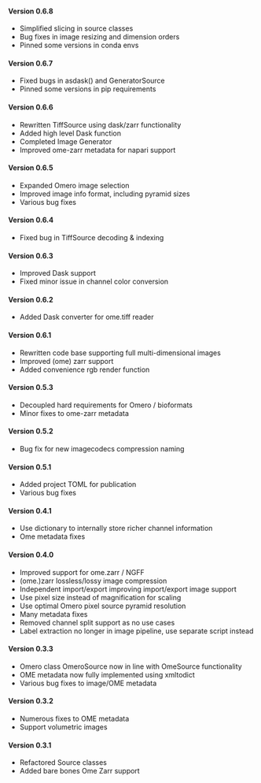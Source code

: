 #### Version 0.6.8
- Simplified slicing in source classes
- Bug fixes in image resizing and dimension orders
- Pinned some versions in conda envs 

#### Version 0.6.7
- Fixed bugs in asdask() and GeneratorSource
- Pinned some versions in pip requirements 

#### Version 0.6.6
- Rewritten TiffSource using dask/zarr functionality
- Added high level Dask function
- Completed Image Generator
- Improved ome-zarr metadata for napari support

#### Version 0.6.5
- Expanded Omero image selection
- Improved image info format, including pyramid sizes
- Various bug fixes

#### Version 0.6.4
- Fixed bug in TiffSource decoding & indexing

#### Version 0.6.3
- Improved Dask support
- Fixed minor issue in channel color conversion

#### Version 0.6.2
- Added Dask converter for ome.tiff reader

#### Version 0.6.1
- Rewritten code base supporting full multi-dimensional images
- Improved (ome) zarr support
- Added convenience rgb render function

#### Version 0.5.3
- Decoupled hard requirements for Omero / bioformats
- Minor fixes to ome-zarr metadata

#### Version 0.5.2
- Bug fix for new imagecodecs compression naming

#### Version 0.5.1
- Added project TOML for publication
- Various bug fixes

#### Version 0.4.1
- Use dictionary to internally store richer channel information
- Ome metadata fixes

#### Version 0.4.0
- Improved support for ome.zarr / NGFF
- (ome.)zarr lossless/lossy image compression
- Independent import/export improving import/export image support
- Use pixel size instead of magnification for scaling
- Use optimal Omero pixel source pyramid resolution
- Many metadata fixes
- Removed channel split support as no use cases
- Label extraction no longer in image pipeline, use separate script instead

#### Version 0.3.3
- Omero class OmeroSource now in line with OmeSource functionality
- OME metadata now fully implemented using xmltodict
- Various bug fixes to image/OME metadata

#### Version 0.3.2
- Numerous fixes to OME metadata
- Support volumetric images

#### Version 0.3.1
- Refactored Source classes
- Added bare bones Ome Zarr support
